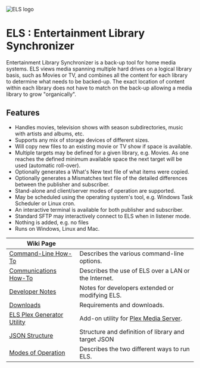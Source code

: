![ELS logo](https://github.com/GrokSoft/ELS/blob/master/artifacts/images/els-logo-98px.jpg)

# ELS : Entertainment Library Synchronizer
Entertainment Library Synchronizer is a back-up tool for home media systems. ELS
views media spanning multiple hard drives on a logical library basis, such as Movies
or TV, and combines all the content for each library to determine what needs to be
backed-up. The exact location of content within each library does not have to match
on the back-up allowing a media library to grow "organically".

## Features
 * Handles movies, television shows with season subdirectories, music with artists and albums, etc.
 * Supports any mix of storage devices of different sizes.
 * Will copy new files to an existing movie or TV show if space is available.
 * Multiple targets may be defined for a given library, e.g. Movies. As one reaches the defined minimum
   available space the next target will be used (automatic roll-over).
 * Optionally generates a What's New text file of what items were copied.
 * Optionally generates a Mismatches text file of the detailed differences between the publisher and subscriber.
 * Stand-alone and client/server modes of operation are supported.
 * May be scheduled using the operating system's tool, e.g. Windows Task Scheduler or Linux cron.
 * An interactive terminal is available for both publisher and subscriber.
 * Standard SFTP may interactively connect to ELS when in listener mode.
 * Nothing is added, e.g. no files
 * Runs on Windows, Linux and Mac.

|Wiki Page                                       |                                                      |
|------------------------------------------------|------------------------------------------------------|
|[Command-Line How-To](Command-Line-How-To)      | Describes the various command-line options.          |
|[Communications How-To](Communications-How-To)  | Describes the use of ELS over a LAN or the Internet. |
|[Developer Notes](Developer-Notes)              | Notes for developers extended or modifying ELS.      |
|[Downloads](Downloads)                          | Requirements and downloads.                          |
|[ELS Plex Generator Utility](ELS-Plex-Generator-Utility)                    | Add-on utility for [Plex Media Server](https://www.plex.tv).                 |
|[JSON Structure](JSON-Structure)                | Structure and definition of library and target JSON  |
|[Modes of Operation](Modes-of-Operation)        | Describes the two different ways to run ELS.         |
